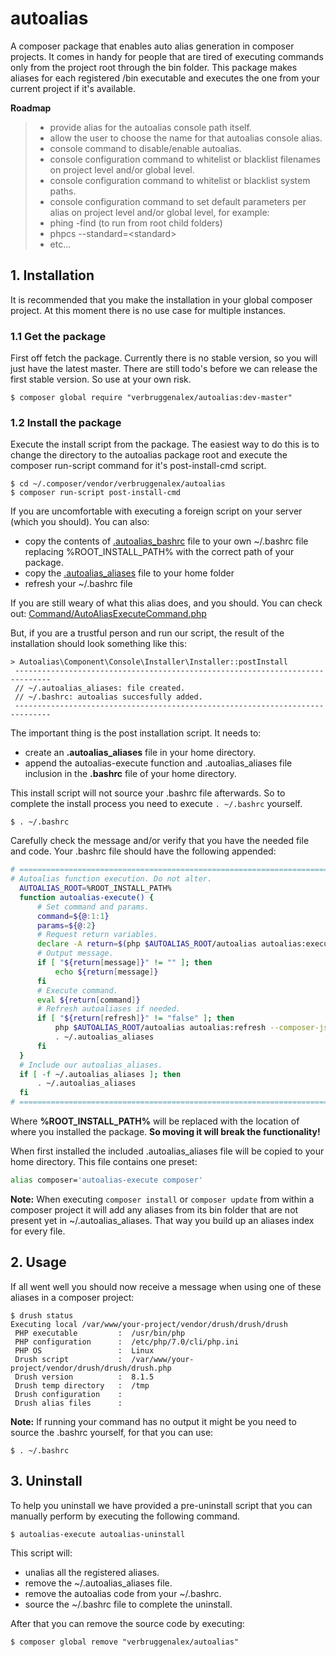 # autoalias
A composer package that enables auto alias generation in composer
projects. It comes in handy for people that are tired of executing
commands only from the project root through the bin folder. This package
makes aliases for each registered /bin executable and executes the one
from your current project if it's available.

**Roadmap**
>- provide alias for the autoalias console path itself.
>- allow the user to choose the name for that autoalias console alias.
>- console command to disable/enable autoalias.
>- console configuration command to whitelist or blacklist filenames on 
project level and/or global level.
>- console configuration command to whitelist or blacklist system paths.
>- console configuration command to set default parameters per alias on
project level and/or global level, for example:
>  - phing -find (to run from root child folders)
>  - phpcs --standard=\<standard\>
>  - etc...


## 1. Installation
It is recommended that you make the installation in your global composer
project. At this moment there is no use case for multiple instances.

### 1.1 Get the package
First off fetch the package. Currently there is no stable version, so 
you will just have the latest master. There are still todo's before we
can release the first stable version. So use at your own risk.
```
$ composer global require "verbruggenalex/autoalias:dev-master"
```

### 1.2 Install the package
Execute the install script from the package. The easiest way to do this
is to change the directory to the autoalias package root and execute the
composer run-script command for it's post-install-cmd script.
```
$ cd ~/.composer/vendor/verbruggenalex/autoalias
$ composer run-script post-install-cmd
```
If you are uncomfortable with executing a foreign script on your server
(which you should). You can also:
- copy the contents of [.autoalias_bashrc](.autoalias_bashrc) file to 
your own ~/.bashrc file replacing %ROOT_INSTALL_PATH% with the correct
path of your package.
- copy the [.autoalias_aliases](.autoalias_aliases) file to your home
folder
- refresh your ~/.bashrc file

If you are still weary of what this alias does, and you should. You can
check out: [Command/AutoAliasExecuteCommand.php](Command/AutoAliasExecuteCommand.php)

But, if you are a trustful person and run our script, the result of the
installation should look something like this:
```
> Autoalias\Component\Console\Installer\Installer::postInstall
 ------------------------------------------------------------------------------
 // ~/.autoalias_aliases: file created.
 // ~/.bashrc: autoalias succesfully added.
 ------------------------------------------------------------------------------
```
The important thing is the post installation script. It needs to:
- create an **.autoalias_aliases** file in your home directory.
- append the autoalias-execute function and .autoalias_aliases file 
inclusion in the **.bashrc** file of your home directory.
 
This install script will not source your .bashrc file afterwards. So to
complete the install process you need to execute `. ~/.bashrc` yourself.
```
$ . ~/.bashrc
```
 
Carefully check the message and/or verify that you have the needed
file and code. Your .bashrc file should have the following appended:
```bash
# ================================================================================
# Autoalias function execution. Do not alter.
  AUTOALIAS_ROOT=%ROOT_INSTALL_PATH%
  function autoalias-execute() {
      # Set command and params.
      command=${@:1:1}
      params=${@:2}
      # Request return variables.
      declare -A return=$(php $AUTOALIAS_ROOT/autoalias autoalias:execute --command="${command}" --params="${params// \ }")
      # Output message.
      if [ "${return[message]}" != "" ]; then
          echo ${return[message]}
      fi
      # Execute command.
      eval ${return[command]}
      # Refresh autoaliases if needed.
      if [ "${return[refresh]}" != "false" ]; then
          php $AUTOALIAS_ROOT/autoalias autoalias:refresh --composer-json="${return[refresh]}"
          . ~/.autoalias_aliases
      fi
  }
  # Include our autoalias_aliases.
  if [ -f ~/.autoalias_aliases ]; then
      . ~/.autoalias_aliases
  fi
# ================================================================================
 ```
Where **%ROOT_INSTALL_PATH%** will be replaced with the location of where
you installed the package. **So moving it will break the functionality!**

When first installed the included .autoalias_aliases file will be copied
to your home directory. This file contains one preset:
```bash
alias composer='autoalias-execute composer'
```
**Note:** When executing `composer install` or `composer update` from
within a composer project it will add any aliases from its bin folder
that are not present yet in ~/.autoalias_aliases. That way you build up
an aliases index for every file.
 
## 2. Usage
If all went well you should now receive a message when using one of
these aliases in a composer project:
```
$ drush status
Executing local /var/www/your-project/vendor/drush/drush/drush
 PHP executable         :  /usr/bin/php
 PHP configuration      :  /etc/php/7.0/cli/php.ini
 PHP OS                 :  Linux
 Drush script           :  /var/www/your-project/vendor/drush/drush/drush.php
 Drush version          :  8.1.5
 Drush temp directory   :  /tmp
 Drush configuration    :
 Drush alias files      :
```

**Note:** If running your command has no output it might be you need to
source the .bashrc yourself, for that you can use:
```
$ . ~/.bashrc
```

## 3. Uninstall
To help you uninstall we have provided a pre-uninstall script that you
can manually perform by executing the following command.
```
$ autoalias-execute autoalias-uninstall
```

This script will:
- unalias all the registered aliases.
- remove the ~/.autoalias_aliases file.
- remove the autoalias code from your ~/.bashrc.
- source the ~/.bashrc file to complete the uninstall.

After that you can remove the source code by executing:
```
$ composer global remove "verbruggenalex/autoalias"
```